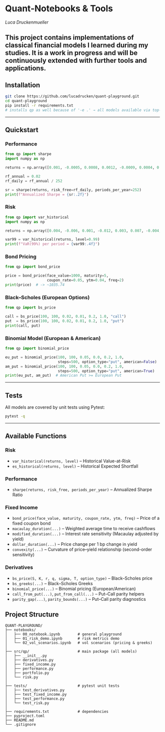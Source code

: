 ﻿# Quant-Notebooks & Tools

_Luca Druckenmueller_

This project contains implementations of classical financial models I learned during my studies.
It is a **work in progress** and will be continuously extended with further tools and applications.
---

## Installation

```bash
git clone https://github.com/lucadrucken/quant-playground.git
cd quant-playground
pip install -r requirements.txt
# installs qp as well because of '-e .' → all models available via top-level imports
```

---

## Quickstart

### Performance

```python
from qp import sharpe
import numpy as np

returns = np.array([0.001, -0.0005, 0.0008, 0.0012, -0.0009, 0.0004, 0.0015])

rf_annual = 0.02
rf_daily = rf_annual / 252

sr = sharpe(returns, risk_free=rf_daily, periods_per_year=252)
print(f"Annualized Sharpe = {sr:.2f}")
```

### Risk

```python
from qp import var_historical
import numpy as np

returns = np.array([0.004, -0.006, 0.001, -0.012, 0.003, 0.007, -0.004, 0.002])

var99 = var_historical(returns, level=0.99)
print(f"VaR(99%) per period = {var99:.4f}")
```

### Bond Pricing

```python
from qp import bond_price

price = bond_price(face_value=1000, maturity=5,
                   coupon_rate=0.05, ytm=0.04, freq=2)
print(price)  # -> ~1035.74
```

### Black–Scholes (European Options)

```python
from qp import bs_price

call = bs_price(100, 100, 0.02, 0.01, 0.2, 1.0, "call")
put  = bs_price(100, 100, 0.02, 0.01, 0.2, 1.0, "put")
print(call, put)
```

### Binomial Model (European & American)

```python
from qp import binomial_price

eu_put = binomial_price(100, 100, 0.05, 0.0, 0.2, 1.0,
                        steps=500, option_type="put", american=False)
am_put = binomial_price(100, 100, 0.05, 0.0, 0.2, 1.0,
                        steps=500, option_type="put", american=True)
print(eu_put, am_put)  # American Put >= European Put
```

---

## Tests

All models are covered by unit tests using Pytest:

```bash
pytest -q
```

---

## Available Functions

### Risk
- `var_historical(returns, level)` – Historical Value-at-Risk
- `es_historical(returns, level)` – Historical Expected Shortfall

### Performance
- `sharpe(returns, risk_free, periods_per_year)` – Annualized Sharpe Ratio

### Fixed Income
- `bond_price(face_value, maturity, coupon_rate, ytm, freq)` – Price of a fixed coupon bond
- `macaulay_duration(...)` – Weighted average time to receive cashflows
- `modified_duration(...)` – Interest rate sensitivity (Macaulay adjusted by yield)
- `dollar_duration(...)` – Price change per 1 bp change in yield
- `convexity(...)` – Curvature of price–yield relationship (second-order sensitivity)

### Derivatives
- `bs_price(S, K, r, q, sigma, T, option_type)` – Black–Scholes price
- `bs_greeks(...)` – Black–Scholes Greeks
- `binomial_price(...)` – Binomial pricing (European/American)
- `call_from_put(...)`, `put_from_call(...)` – Put–Call parity helpers
- `parity_gap(...)`, `parity_bounds(...)` – Put–Call parity diagnostics



## Project Structure

```
QUANT-PLAYGROUND/
├── notebooks/                   
│   ├── 00_notebook.ipynb        # general playground
│   ├── 01_risk_demo.ipynb       # risk metrics demo
│   └── 02_vol_scenarios.ipynb   # vol scenarios (pricing & greeks)
│
├── src/qp/                      # main package (all models)
│   ├── __init__.py
│   ├── derivatives.py           
│   ├── fixed_income.py          
│   ├── performance.py           
│   ├── portfolio.py             
│   └── risk.py                  
│
├── tests/                       # pytest unit tests
│   ├── test_derivatives.py
│   ├── test_fixed_income.py
│   ├── test_performance.py
│   └── test_risk.py
│
├── requirements.txt             # dependencies
├── pyproject.toml               
├── README.md
└── .gitignore
```
